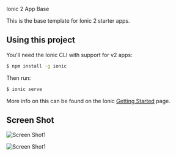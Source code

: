 Ionic 2 App Base

This is the base template for Ionic 2 starter apps.

## Using this project

You'll need the Ionic CLI with support for v2 apps:

```bash
$ npm install -g ionic
```

Then run:

```bash
$ ionic serve
```

More info on this can be found on the Ionic [Getting Started](http://ionicframework.com/docs/v2/getting-started/) page.

## Screen Shot
![Screen Shot1](http://7xqacx.com1.z0.glb.clouddn.com/Ionic-2-App-UI-1.jpg)

![Screen Shot1](http://7xqacx.com1.z0.glb.clouddn.com/Ionic-2-App-UI-2.jpg)
